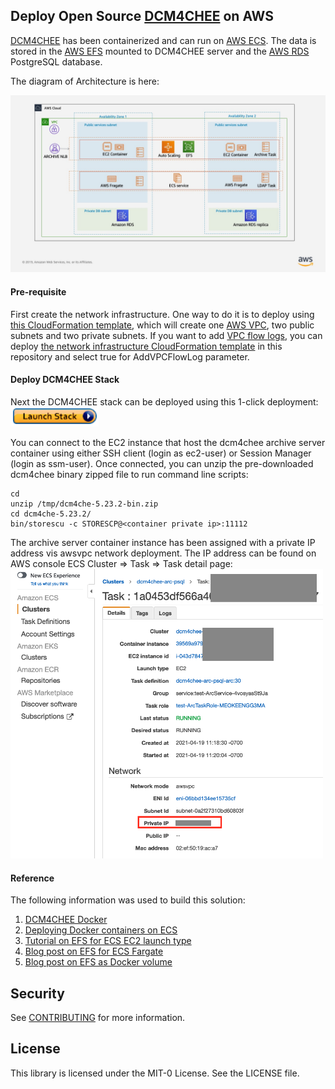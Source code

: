 ## Deploy Open Source [DCM4CHEE](https://www.dcm4che.org/) on AWS

[DCM4CHEE](https://github.com/dcm4che/dcm4chee-arc-light) has been containerized and can run on [AWS ECS](https://aws.amazon.com/ecs). The data is stored in the [AWS EFS](https://aws.amazon.com/efs/) mounted to DCM4CHEE server and the [AWS RDS](https://aws.amazon.com/rds/) PostgreSQL database. 

The diagram of Architecture is here:

![arch](figures/dcm4chee.jpg)

#### Pre-requisite

First create the network infrastructure. One way to do it is to deploy using [this CloudFormation template](https://docs.aws.amazon.com/codebuild/latest/userguide/cloudformation-vpc-template.html), which will create one [AWS VPC](https://aws.amazon.com/vpc/), two public subnets and two private subnets. If you want to add [VPC flow logs](https://docs.aws.amazon.com/vpc/latest/userguide/flow-logs.html), you can deploy [the network infrastructure CloudFormation template](https://github.com/aws-samples/digital-pathology-on-aws/blob/main/OMERO-cloudformation-templates/OMERONetworkInfra.yaml) in this repository and select true for AddVPCFlowLog parameter.

#### Deploy DCM4CHEE Stack

Next the DCM4CHEE stack can be deployed using this 1-click deployment:  
[![launchstackbutton](figures/launchstack.png)](https://console.aws.amazon.com/cloudformation/home?region=us-east-1#/stacks/create/template?stackName=dcm4cheeec2stack&templateURL=https://dcm4chee-on-aws.s3.amazonaws.com/dcm4chee-arc-ec2-psql.yml)

You can connect to the EC2 instance that host the dcm4chee archive server container using either SSH client (login as ec2-user) or Session Manager (login as ssm-user). Once connected, you can unzip the pre-downloaded dcm4chee binary zipped file to run command line scripts:

``` 
cd   
unzip /tmp/dcm4che-5.23.2-bin.zip   
cd dcm4che-5.23.2/   
bin/storescu -c STORESCP@<container private ip>:11112   
``` 

The archive server container instance has been assigned with a private IP address vis awsvpc network deployment. The IP address can be found on AWS console ECS Cluster => Task => Task detail page:  
<img src="figures/archive-server-ip.png" width="500">

#### Reference 

The following information was used to build this solution:
1. [DCM4CHEE Docker](https://github.com/dcm4che/dcm4chee-arc-light)
2. [Deploying Docker containers on ECS](https://docs.docker.com/cloud/ecs-integration/)
3. [Tutorial on EFS for ECS EC2 launch type](https://docs.aws.amazon.com/AmazonECS/latest/developerguide/tutorial-efs-volumes.html)  
4. [Blog post on EFS for ECS Fargate](https://aws.amazon.com/blogs/aws/amazon-ecs-supports-efs/)  
5. [Blog post on EFS as Docker volume](https://aws.amazon.com/blogs/compute/amazon-ecs-and-docker-volume-drivers-amazon-ebs/)  



## Security

See [CONTRIBUTING](CONTRIBUTING.md#security-issue-notifications) for more information.

## License

This library is licensed under the MIT-0 License. See the LICENSE file.


